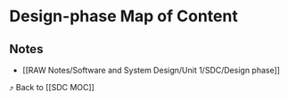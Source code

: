 # Design-phase Map of Content


## Notes
- [[RAW Notes/Software and System Design/Unit 1/SDC/Design phase]]

⤴️ Back to [[SDC MOC]]
